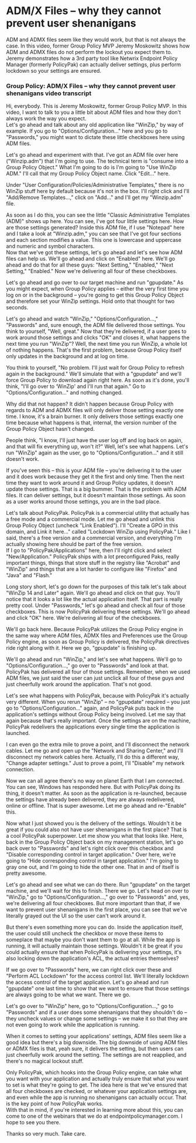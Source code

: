 # ADM/X Files – why they cannot prevent user shenanigans

ADM and ADMX files seem like they would work, but that is not always the case. In this video, former
Group Policy MVP Jeremy Moskowitz shows how ADM and ADMX files do not perform the lockout you expect
them to. Jeremy demonstrates how a 3rd party tool like Netwrix Endpoint Policy Manager (formerly
PolicyPak) can actually deliver settings, plus perform lockdown so your settings are ensured.

### Group Policy: ADM/X Files – why they cannot prevent user shenanigans video transcript

Hi, everybody. This is Jeremy Moskowitz, former Group Policy MVP. In this video, I want to talk to
you a little bit about ADM files and how they don't always work the way you expect.  
Let's go ahead and talk about any old application like "WinZip," by way of example. If you go to
"Options/Configuration…" here and you go to "Passwords," you might want to dictate these little
checkboxes here using ADM files.

Let's go ahead and experiment with that. I've got an ADM file over here ("Winzip.adm") that I'm
going to use. The technical term is "consume into a Group Policy Object." What I'm going to do is
I'm going to "Use WinZip ADM." I'll call that my Group Policy Object name. Click "Edit…" here.

Under "User Configuration/Policies/Administrative Templates," there is no WinZip stuff here by
default because it's not in the box. I'll right click and I'll "Add/Remove Templates…," click on
"Add…" and I'll get my "Winzip.adm" file.

As soon as I do this, you can see the little "Classic Administrative Templates (ADM)" shows up here.
You can see, I've got four little settings here. How are those settings generated? Inside this ADM
file, if I use "Notepad" here and I take a look at "Winzip.adm," you can see that I've got four
sections and each section modifies a value. This one is lowercase and uppercase and numeric and
symbol characters.  
Now that we've got these settings, let's go ahead and let's see how ADM files can help us. We'll go
ahead and click on "Enabled" here. We'll go ahead and do that for all these guys: "Next Setting,"
"Enabled," "Next Setting," "Enabled." Now we're delivering all four of these checkboxes.

Let's go ahead and go over to our target machine and run "gpupdate." As you might expect, when Group
Policy applies – either the very first time you log on or in the background – you're going to get
this Group Policy Object and therefore set your WinZip settings. Hold onto that thought for two
seconds.

Let's go ahead and watch "WinZip," "Options/Configuration…," "Passwords" and, sure enough, the ADM
file delivered those settings. You think to yourself, "Well, great." Now that they're delivered, if
a user goes to work around those settings and clicks "OK" and closes it, what happens the next time
you run "WinZip"? Well, the next time you run WinZip, a whole lot of nothing happens. That's the
first problem, because Group Policy itself only updates in the background and at log on time.

You think to yourself, "No problem. I'll just wait for Group Policy to refresh again in the
background." We'll simulate that with a "gpupdate" and we'll force Group Policy to download again
right here. As soon as it's done, you'll think, "I'll go over to ‘WinZip' and I'll run that again."
Go to "Options/Configuration…" and nothing changed.

Why did that not happen? It didn't happen because Group Policy with regards to ADM and ADMX files
will only deliver those setting exactly one time. I know, it's a brain burner. It only delivers
those settings exactly one time because what happens is that, internal, the version number of the
Group Policy Object hasn't changed.

People think, "I know, I'll just have the user log off and log back on again, and that will fix
everything up, won't it?" Well, let's see what happens. Let's run "WinZip" again as the user, go to
"Options/Configuration…" and it still doesn't work.

If you've seen this – this is your ADM file – you're delivering it to the user and it does work
because they get it the first and only time. Then the next time they want to work around it and
Group Policy updates, it doesn't update those settings. That is a big bummer. That is the problem
with ADM files. It can deliver settings, but it doesn't maintain those settings. As soon as a user
works around those settings, you are in the bad place.

Let's talk about PolicyPak. PolicyPak is a commercial utility that actually has a free mode and a
commercial mode. Let me go ahead and unlink this Group Policy Object (uncheck "Link Enabled"). I'll
"Create a GPO in this domain, and Link it here…" called "Lockdown WinZip using PolicyPak." Like I
said, there's a free version and a commercial version, and everything I'm actually showing here
should be part of the free version.  
If I go to "PolicyPak/Applications" here, then I'll right click and select "New/Application."
PolicyPak ships with a lot preconfigured Paks, really important things, things that store stuff in
the registry like "Acrobat" and "WinZip" and things that are a lot harder to configure like
"Firefox" and "Java" and "Flash."

Long story short, let's go down for the purposes of this talk let's talk about "WinZip 14 and Later"
again. We'll go ahead and click on that guy. You'll notice that it looks a lot like the actual
application itself. That part is really pretty cool. Under "Passwords," let's go ahead and check all
four of those checkboxes. This is now PolicyPak delivering these settings. We'll go ahead and click
"OK" here. We're delivering all four of the checkboxes.

We'll go back here. Because PolicyPak utilizes the Group Policy engine in the same way where ADM
files, ADMX files and Preferences use the Group Policy engine, as soon as Group Policy is delivered,
the PolicyPak directives ride right along with it. Here we go, "gpupdate" is finishing up.

We'll go ahead and run "WinZip," and let's see what happens. We'll go to "Options/Configuration…,"
go over to "Passwords" and look at that. PolicyPak has delivered all four of those settings.
Remember, when we used ADM files, we just said the user can just unclick all four of these guys and
just cheerfully work around the application. That's not good.

Let's see what happens with PolicyPak, because with PolicyPak it's actually very different. When you
rerun "WinZip" – no "gpupdate" required – you just go to "Options/Configuration…" again, and
PolicyPak puts back in the application's settings without Group Policy being involved. Let me say
that again because that's really important. Once the settings are on the machine, PolicyPak
redelivers the applications every single time the application is launched.

I can even go the extra mile to prove a point, and I'll disconnect the network cables. Let me go and
open up the "Network and Sharing Center," and I'll disconnect my network cables here. Actually, I'll
do this a different way, "Change adapter settings." Just to prove a point, I'll "Disable" my network
connection.

Now we can all agree there's no way on planet Earth that I am connected. You can see, Windows has
responded here. But with PolicyPak doing its thing, it doesn't matter. As soon as the application is
re-launched, because the settings have already been delivered, they are always redelivered, online
or offline. That is super awesome. Let me go ahead and re-"Enable" this.

Now what I just showed you is the delivery of the settings. Wouldn't it be great if you could also
not have user shenanigans in the first place? That is a cool PolicyPak superpower. Let me show you
what that looks like. Here, back in the Group Policy Object back on my management station, let's go
back over to "Passwords" and let's right click over this checkbox and "Disable corresponding control
in target application." Over here, we're going to "Hide corresponding control in target
application." I'm going to gray one out, and I'm going to hide the other one. That in and of itself
is pretty awesome.

Let's go ahead and see what we can do there. Run "gpupdate" on the target machine, and we'll wait
for this to finish. There we go. Let's head on over to "WinZip," go to "Options/Configuration…," go
over to "Passwords" and, yes, we're delivering all four checkboxes. But more important than that, if
we want to prevent user shenanigans in the first place, you can see that we've literally grayed out
the UI so the user can't work around it.

But there's even something more you can do. Inside the application itself, the user could still
uncheck the checkbox or move these items to someplace that maybe you don't want them to go at all.
While the app is running, it will actually maintain those settings. Wouldn't it be great if you
could actually ensure that when PolicyPak is delivering your settings, it's also locking down the
application's ACL, the actual entries themselves?

If we go over to "Passwords" here, we can right click over these and "Perform ACL Lockdown" for the
access control list. We'll literally lockdown the access control of the target application. Let's go
ahead and run "gpupdate" one last time to show that we want to ensure that those settings are always
going to be what we want. There we go.

Let's go over to "WinZip" here, go to "Options/Configuration…," go to "Passwords" and if a user does
some shenanigans that they shouldn't do – they uncheck values or change some settings – we make it
so that they are not even going to work while the application is running.

When it comes to setting your applications' settings, ADM files seem like a good idea but there's a
big downside. The big downside of using ADM files or ADMX files is that, yeah sure, it delivers the
setting, but then users can just cheerfully work around the setting. The settings are not reapplied,
and there's no magical lockout stuff.

Only PolicyPak, which hooks into the Group Policy engine, can take what you want with your
application and actually truly ensure that what you want to set is what they're going to get. The
idea here is that we've ensured that all four checkboxes are checked, or whatever your application
settings are, and even while the app is running no shenanigans can actually occur. That is the key
point of how PolicyPak works.  
With that in mind, if you're interested in learning more about this, you can come to one of the
webinars that we do at endpointpolicymanager.com. I hope to see you there.

Thanks so very much. Take care.
